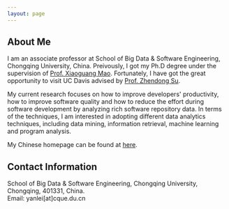 ```yaml
---
layout: page
---
```


## About Me

<P>
  I am an associate professor at School of Big Data & Software Engineering, Chongqing University, China. Preivously, I got my Ph.D degree under the supervision of <a href="https://www.researchgate.net/profile/Xiaoguang-Mao">Prof. Xiaoguang Mao</a>. Fortunately, I have got the great opportunity to visit UC Davis advised by <a href="https://people.inf.ethz.ch/suz/">Prof. Zhendong Su</a>.
</P> 

<P>
My current research focuses on how to improve developers' productivity, how to improve software quality and how to reduce the effort during software development by analyzing rich software repository data. In terms of the techniques, I am interested in adopting different data analytics techniques, including data mining, information retrieval, machine learning and program analysis.
</P>

<P>
My Chinese homepage can be found at <a href="http://www.cse.cqu.edu.cn/info/2096/4505.htm">here</a>.
</P>


## Contact Information

<P>
School of Big Data & Software Engineering, Chongqing University, Chongqing, 401331, China.
<br>
Email: yanlei[at]cque.du.cn
</P>
